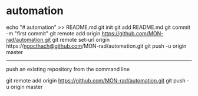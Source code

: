 # automation

echo "# automation" >> README.md
git init
git add README.md
git commit -m "first commit"
git remote add origin https://github.com/MON-rad/automation.git
git remote set-url origin https://ngocthach@github.com/MON-rad/automation.git
git push -u origin master


-----------------------
 push an existing repository from the command line

git remote add origin https://github.com/MON-rad/automation.git
git push -u origin master
